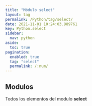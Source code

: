 ```yaml
---
title: "Módulo select"
layout: tag
permalink: /Python/tag/select/
date: 2021-11-01 10:24:03.989761
key: Python.select
sidebar: 
  nav: python
aside: 
  toc: true
pagination: 
  enabled: true
  tag: "select"
  permalink: /:num/
---
```


<h2>Modulos</h2>
Todos los elementos del modulo <strong>select</strong>
